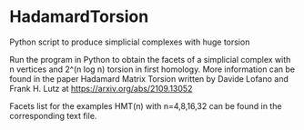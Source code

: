 # HadamardTorsion
Python script to produce simplicial complexes with huge torsion

Run the program in Python to obtain the facets of a simplicial complex with n vertices and 2^(n log n) torsion in first homology.
More information can be found in the paper Hadamard Matrix Torsion written by Davide Lofano and Frank H. Lutz at https://arxiv.org/abs/2109.13052

Facets list for the examples HMT(n) with n=4,8,16,32 can be found in the corresponding text file.
